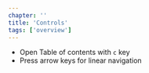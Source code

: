 ```yaml
---
chapter: ''
title: 'Controls'
tags: ['overview']
---
```


* Open Table of contents with `c` key
* Press arrow keys for linear navigation